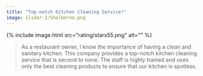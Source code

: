 ```yaml
---
title: "Top-notch Kitchen Cleaning Service!"
image: slider-2/Shelborne.png
---
```

{% include image.html 
	src="rating/stars55.png"
  alt=""
%}
> As a restaurant owner, I know the importance of having a clean and sanitary kitchen. This company provides a top-notch kitchen cleaning service that is second to none. The staff is highly trained and uses only the best cleaning products to ensure that our kitchen is spotless.